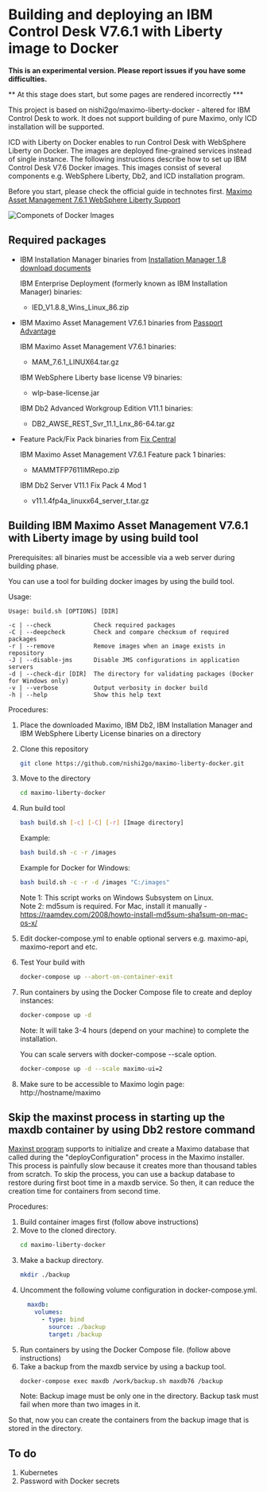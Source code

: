 # Building and deploying an IBM Control Desk V7.6.1 with Liberty image to Docker

**This is an experimental version. Please report issues if you have some difficulties.**

** At this stage does start, but some pages are rendered incorrectly ***

This project is based on nishi2go/maximo-liberty-docker - altered for IBM Control Desk to work. It does not support building of pure Maximo, only ICD installation will be supported.

ICD with Liberty on Docker enables to run Control Desk with WebSphere Liberty on Docker. The images are deployed fine-grained services instead of single instance. The following instructions describe how to set up IBM Control Desk V7.6 Docker images. This images consist of several components e.g. WebSphere Liberty, Db2, and ICD installation program.

Before you start, please check the official guide in technotes first. [Maximo Asset Management 7.6.1 WebSphere Liberty Support](https://www-01.ibm.com/support/docview.wss?uid=swg22017219)

![Componets of Docker Images](https://raw.githubusercontent.com/nishi2go/maximo-liberty-docker/master/maximo-liberty-docker.svg?sanitize=true)

## Required packages

* IBM Installation Manager binaries from [Installation Manager 1.8 download documents](http://www-01.ibm.com/support/docview.wss?uid=swg24037640)

  IBM Enterprise Deployment (formerly known as IBM Installation Manager) binaries:
  * IED_V1.8.8_Wins_Linux_86.zip

* IBM Maximo Asset Management V7.6.1 binaries from [Passport Advantage](http://www-01.ibm.com/software/passportadvantage/pao_customer.html)

  IBM Maximo Asset Management V7.6.1 binaries:
  * MAM_7.6.1_LINUX64.tar.gz

  IBM WebSphere Liberty base license V9 binaries:
  * wlp-base-license.jar

  IBM Db2 Advanced Workgroup Edition V11.1 binaries:
  * DB2_AWSE_REST_Svr_11.1_Lnx_86-64.tar.gz

* Feature Pack/Fix Pack binaries from [Fix Central](http://www-945.ibm.com/support/fixcentral/)

  IBM Maximo Asset Management V7.6.1 Feature pack 1 binaries:
  * MAMMTFP7611IMRepo.zip

  IBM Db2 Server V11.1 Fix Pack 4 Mod 1
  * v11.1.4fp4a_linuxx64_server_t.tar.gz

## Building IBM Maximo Asset Management V7.6.1 with Liberty image by using build tool

Prerequisites: all binaries must be accessible via a web server during building phase.

You can use a tool for building docker images by using the build tool.

Usage:
```
Usage: build.sh [OPTIONS] [DIR]

-c | --check            Check required packages
-C | --deepcheck        Check and compare checksum of required packages
-r | --remove           Remove images when an image exists in repository
-J | --disable-jms      Disable JMS configurations in application servers
-d | --check-dir [DIR]  The directory for validating packages (Docker for Windows only)
-v | --verbose          Output verbosity in docker build
-h | --help             Show this help text
```

Procedures:
1. Place the downloaded Maximo, IBM Db2, IBM Installation Manager and IBM WebSphere Liberty License binaries on a directory
2. Clone this repository
    ```bash
    git clone https://github.com/nishi2go/maximo-liberty-docker.git
    ```
3. Move to the directory
    ```bash
    cd maximo-liberty-docker
    ```
4. Run build tool
   ```bash
   bash build.sh [-c] [-C] [-r] [Image directory]
   ```

   Example:
   ```bash
   bash build.sh -c -r /images
   ```

   Example for Docker for Windows:
   ```bash
   bash build.sh -c -r -d /images "C:/images"
   ```
   Note 1: This script works on Windows Subsystem on Linux.<br>
   Note 2: md5sum is required. For Mac, install it manually - https://raamdev.com/2008/howto-install-md5sum-sha1sum-on-mac-os-x/
7. Edit docker-compose.yml to enable optional servers e.g. maximo-api, maximo-report and etc.

8. Test Your build with
    ```bash
    docker-compose up --abort-on-container-exit

9. Run containers by using the Docker Compose file to create and deploy instances:
    ```bash
    docker-compose up -d
    ```
    Note: It will take 3-4 hours (depend on your machine) to complete the installation.

    You can scale servers with docker-compose --scale option.
    ```bash
    docker-compose up -d --scale maximo-ui=2
    ```
10. Make sure to be accessible to Maximo login page: http://hostname/maximo

## Skip the maxinst process in starting up the maxdb container by using Db2 restore command

[Maxinst program](http://www-01.ibm.com/support/docview.wss?uid=swg21314938) supports to initialize and create a Maximo database that called during the "deployConfiguration" process in the Maximo installer. This process is painfully slow because it creates more than thousand tables from scratch. To skip the process, you can use a backup database to restore during first boot time in a maxdb service. So then, it can reduce the creation time for containers from second time.

Procedures:
1. Build container images first (follow above instructions)
2. Move to the cloned directory.
    ```bash
    cd maximo-liberty-docker
    ```
3. Make a backup directory.
    ```bash
    mkdir ./backup
    ```
4. Uncomment the following volume configuration in docker-compose.yml.
    ```yaml
      maxdb:
        volumes:
          - type: bind
            source: ./backup
            target: /backup
    ```
5. Run containers by using the Docker Compose file. (follow above instructions)
6. Take a backup from the maxdb service by using a backup tool.
    ```bash
    docker-compose exec maxdb /work/backup.sh maxdb76 /backup
    ```
    Note: Backup image must be only one in the directory. Backup task must fail when more than two images in it.

So that, now you can create the containers from the backup image that is stored in the directory.

## To do
1. Kubernetes
2. Password with Docker secrets

